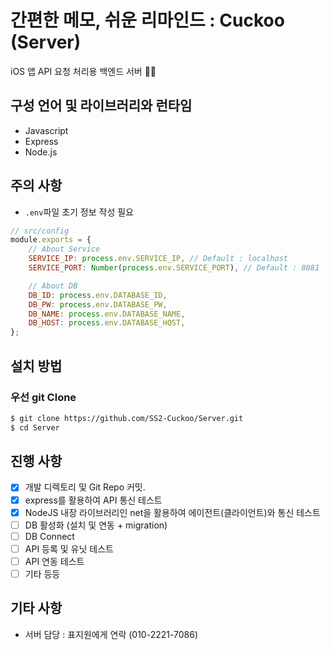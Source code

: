 # 간편한 메모, 쉬운 리마인드 : Cuckoo (Server)

iOS 앱 API 요청 처리용 백엔드 서버 🧑‍💻

## 구성 언어 및 라이브러리와 런타임

-   Javascript
-   Express
-   Node.js

## 주의 사항

-   `.env`파일 초기 정보 작성 필요

```javascript
// src/config
module.exports = {
    // About Service
    SERVICE_IP: process.env.SERVICE_IP, // Default : localhost
    SERVICE_PORT: Number(process.env.SERVICE_PORT), // Default : 8081

    // About DB
    DB_ID: process.env.DATABASE_ID,
    DB_PW: process.env.DATABASE_PW,
    DB_NAME: process.env.DATABASE_NAME,
    DB_HOST: process.env.DATABASE_HOST,
};
```

## 설치 방법

### 우선 git Clone

```sh
$ git clone https://github.com/SS2-Cuckoo/Server.git
$ cd Server
```

## 진행 사항

-   [x] 개발 디렉토리 및 Git Repo 커밋.
-   [x] express를 활용하여 API 통신 테스트
-   [x] NodeJS 내장 라이브러리인 net을 활용하여 에이전트(클라이언트)와 통신 테스트
-   [ ] DB 활성화 (설치 및 연동 + migration)
-   [ ] DB Connect
-   [ ] API 등록 및 유닛 테스트
-   [ ] API 연동 테스트
-   [ ] 기타 등등

## 기타 사항

-   서버 담당 : 표지원에게 연락 (010-2221-7086)
